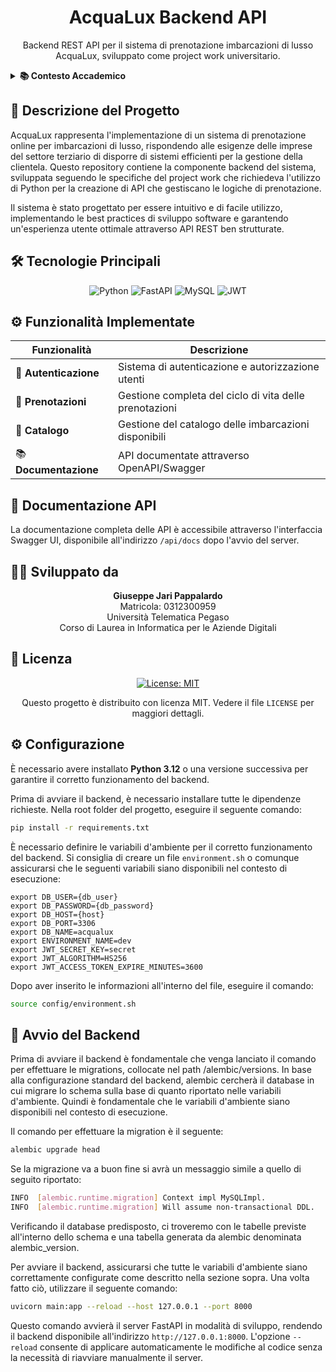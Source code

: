 <div align="center">

# AcquaLux Backend API

Backend REST API per il sistema di prenotazione imbarcazioni di lusso AcquaLux, sviluppato come project work
universitario.

</div>

<details>
<summary><strong>📚 Contesto Accademico</strong></summary>

|                                      |                                                                                                             |
|--------------------------------------|-------------------------------------------------------------------------------------------------------------|
| **Università**                       | Università Telematica Pegaso                                                                                |
| **Corso di Studio**                  | Informatica per le Aziende Digitali (L-31)                                                                  |
| **Settori Scientifico-Disciplinari** | • Informatica (INF/01)<br>• Ingegneria Economico-Gestionale (ING-IND/35)                                    |
| **Tema**                             | 1 - La digitalizzazione dell'impresa                                                                        |
| **Traccia**                          | 1.4 - Sviluppo di una pagina web per un servizio di prenotazione online di un'impresa del settore terziario |
| **CFU**                              | 3                                                                                                           |

</details>

## 📝 Descrizione del Progetto

AcquaLux rappresenta l'implementazione di un sistema di prenotazione online per imbarcazioni di lusso, rispondendo alle
esigenze delle imprese del settore terziario di disporre di sistemi efficienti per la gestione della clientela. Questo
repository contiene la componente backend del sistema, sviluppata seguendo le specifiche del project work che richiedeva
l'utilizzo di Python per la creazione di API che gestiscano le logiche di prenotazione.

Il sistema è stato progettato per essere intuitivo e di facile utilizzo, implementando le best practices di sviluppo
software e garantendo un'esperienza utente ottimale attraverso API REST ben strutturate.

## 🛠️ Tecnologie Principali

<div align="center">

![Python](https://img.shields.io/badge/python-3670A0?style=for-the-badge&logo=python&logoColor=ffdd54)
![FastAPI](https://img.shields.io/badge/FastAPI-005571?style=for-the-badge&logo=fastapi)
![MySQL](https://img.shields.io/badge/mysql-%2300f.svg?style=for-the-badge&logo=mysql&logoColor=white)
![JWT](https://img.shields.io/badge/JWT-black?style=for-the-badge&logo=JSON%20web%20tokens)

</div>

## ⚙️ Funzionalità Implementate

<div align="center">

| Funzionalità          | Descrizione                                            |
|-----------------------|--------------------------------------------------------|
| 🔐 **Autenticazione** | Sistema di autenticazione e autorizzazione utenti      |
| 📅 **Prenotazioni**   | Gestione completa del ciclo di vita delle prenotazioni |
| 🚤 **Catalogo**       | Gestione del catalogo delle imbarcazioni disponibili   |
| 📚 **Documentazione** | API documentate attraverso OpenAPI/Swagger             |

</div>

## 📖 Documentazione API

La documentazione completa delle API è accessibile attraverso l'interfaccia Swagger UI, disponibile all'indirizzo
`/api/docs` dopo l'avvio del server.

## 👨‍💻 Sviluppato da

<div align="center">

**Giuseppe Jari Pappalardo**  
Matricola: 0312300959  
Università Telematica Pegaso  
Corso di Laurea in Informatica per le Aziende Digitali

</div>

## 📄 Licenza

<div align="center">

[![License: MIT](https://img.shields.io/badge/License-MIT-yellow.svg)](https://opensource.org/licenses/MIT)

Questo progetto è distribuito con licenza MIT. Vedere il file `LICENSE` per maggiori dettagli.

</div>

## ⚙️ Configurazione

È necessario avere installato **Python 3.12** o una versione successiva per garantire il corretto funzionamento del
backend.

Prima di avviare il backend, è necessario installare tutte le dipendenze richieste. Nella root folder del progetto,
eseguire il seguente comando:

```bash
pip install -r requirements.txt
```


È necessario definire le variabili d'ambiente per il corretto funzionamento del backend. Si consiglia di creare un file
`environment.sh` o comunque assicurarsi che le seguenti variabili siano disponibili nel contesto di esecuzione:

```shell
export DB_USER={db_user}
export DB_PASSWORD={db_password}
export DB_HOST={host}
export DB_PORT=3306
export DB_NAME=acqualux
export ENVIRONMENT_NAME=dev
export JWT_SECRET_KEY=secret
export JWT_ALGORITHM=HS256
export JWT_ACCESS_TOKEN_EXPIRE_MINUTES=3600
```

Dopo aver inserito le informazioni all'interno del file, eseguire il comando:

```bash
source config/environment.sh
```

## 🚀 Avvio del Backend

Prima di avviare il backend è fondamentale che venga lanciato il comando per effettuare le migrations, collocate nel path /alembic/versions.
In base alla configurazione standard del backend, alembic cercherà il database in cui migrare lo schema sulla base di quanto riportato nelle variabili
d'ambiente.
Quindi è fondamentale che le variabili d'ambiente siano disponibili nel contesto di esecuzione.

Il comando per effettuare la migration è il seguente:

```bash
alembic upgrade head
```

Se la migrazione va a buon fine si avrà un messaggio simile a quello di seguito riportato:

```bash
INFO  [alembic.runtime.migration] Context impl MySQLImpl.
INFO  [alembic.runtime.migration] Will assume non-transactional DDL.
```

Verificando il database predisposto, ci troveremo con le tabelle previste all'interno dello schema e una tabella generata da
alembic denominata alembic_version.

Per avviare il backend, assicurarsi che tutte le variabili d'ambiente siano correttamente configurate come descritto
nella sezione sopra. Una volta fatto ciò, utilizzare il seguente comando:

```bash
uvicorn main:app --reload --host 127.0.0.1 --port 8000
```

Questo comando avvierà il server FastAPI in modalità di sviluppo, rendendo il backend disponibile all'indirizzo
`http://127.0.0.1:8000`. L'opzione `--reload` consente di applicare automaticamente le modifiche al codice senza la
necessità di riavviare manualmente il server.
